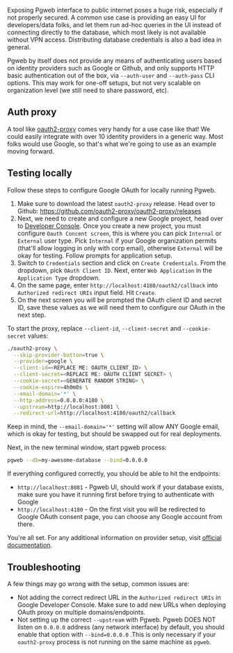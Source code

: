 Exposing Pgweb interface to public internet poses a huge risk, especially if not properly secured. A common use case is providing an easy UI for developers/data folks, and let them run ad-hoc queries in the UI instead of connecting directly to the database, which most likely is not available without VPN access. Distributing database credentials is also a bad idea in general.

Pgweb by itself does not provide any means of authenticating users based on identity providers such as Google or Github, and only supports HTTP basic authentication out of the box, via `--auth-user` and `--auth-pass` CLI options. This may work for one-off setups, but not very scalable on organization level (we still need to share password, etc).

## Auth proxy

A tool like [oauth2-proxy](https://oauth2-proxy.github.io/oauth2-proxy/) comes very handy for a use case like that! We could easily integrate with over 10 identity providers in a generic way. Most folks would use Google, so that's what we're going to use as an example moving forward.

## Testing locally

Follow these steps to configure Google OAuth for locally running Pgweb.

1. Make sure to download the latest `oauth2-proxy` release. Head over to Github: https://github.com/oauth2-proxy/oauth2-proxy/releases
2. Next, we need to create and configure a new Google project, head over to [Developer Console](https://console.cloud.google.com/apis/dashboard). Once you create a new project, you must configure `Oauth Concent screen`, this is where you can pick `Internal` or `External` user type. Pick `Internal` if your Google organization permits (that'll allow logging in only with corp email), otherwise `External` will be okay for testing. Follow prompts for application setup.
3. Switch to `Credentials` section and click on `Create Credentials`. From the dropdown, pick `OAuth Client ID`. Next, enter `Web Application` in the `Application Type` dropdown.
4. On the same page, enter `http://localhost:4180/oauth2/callback` into `Authorized redirect URIs` input field. Hit `Create`.
5. On the next screen you will be prompted the OAuth client ID and secret ID, save these values as we will need them to configure our OAuth in the next step.

To start the proxy, replace `--client-id`, `--client-secret` and `--cookie-secret` values:

```bash
./oauth2-proxy \
  --skip-provider-button=true \
  --provider=google \
  --client-id=<REPLACE ME: OAUTH_CLIENT_ID> \
  --client-secret=<REPLACE ME: OAUTH CLIENT SECRET> \
  --cookie-secret=<GENERATE RANDOM STRING> \
  --cookie-expire=4h0m0s \
  --email-domain='*' \
  --http-address=0.0.0.0:4180 \
  --upstream=http://localhost:8081 \
  --redirect-url=http://localhost:4180/oauth2/callback
```

Keep in mind, the `--email-domain='*'` setting will allow ANY Google email, which is okay for testing, but should be swapped out for real deployments.

Next, in the new terminal window, start pgweb process:

```bash
pgweb --db=my-awesome-database --bind=0.0.0.0
```

If everything configured correctly, you should be able to hit the endpoints:

- `http://localhost:8081` - Pgweb UI, should work if your database exists, make sure you have it running first before trying to authenticate with Google
- `http://localhost:4180` - On the first visit you will be redirected to Google OAuth consent page, you can choose any Google account from there.

You're all set. For any additional information on provider setup, visit [official documentation](https://oauth2-proxy.github.io/oauth2-proxy/docs/configuration/oauth_provider#google-auth-provider).

## Troubleshooting

A few things may go wrong with the setup, common issues are:

- Not adding the correct redirect URL in the `Authorized redirect URIs` in Google Developer Console. Make sure to add new URLs when deploying OAuth proxy on multiple domains/endpoints.
-  Not setting up the correct `--upstream` with Pgweb. Pgweb DOES NOT listen on `0.0.0.0` address (any network interface) by default, you should enable that option with `--bind=0.0.0.0` .This is only necessary if your `oauth2-proxy` process is not running on the same machine as `pgweb`. 